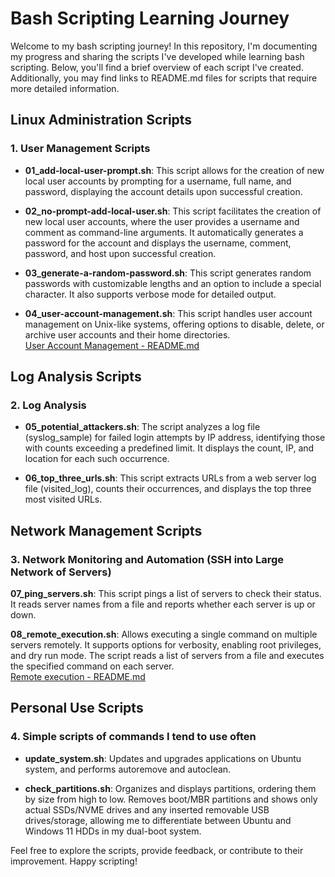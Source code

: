 # Bash Scripting Learning Journey

Welcome to my bash scripting journey! In this repository, I'm documenting my progress and sharing the scripts I've developed while learning bash scripting. Below, you'll find a brief overview of each script I've created. Additionally, you may find links to README.md files for scripts that require more detailed information.

## Linux Administration Scripts

### 1. User Management Scripts

- **01_add-local-user-prompt.sh**: This script allows for the creation of new local user accounts by prompting for a username, full name, and password, displaying the account details upon successful creation.

- **02_no-prompt-add-local-user.sh**: This script facilitates the creation of new local user accounts, where the user provides a username and comment as command-line arguments. It automatically generates a password for the account and displays the username, comment, password, and host upon successful creation.

- **03_generate-a-random-password.sh**: This script generates random passwords with customizable lengths and an option to include a special character. It also supports verbose mode for detailed output.

- **04_user-account-management.sh**: This script handles user account management on Unix-like systems, offering options to disable, delete, or archive user accounts and their home directories.  
  [User Account Management - README.md](https://github.com/Kamzie/User-account-management-script)

## Log Analysis Scripts

### 2. Log Analysis

- **05_potential_attackers.sh**: The script analyzes a log file (syslog_sample) for failed login attempts by IP address, identifying those with counts exceeding a predefined limit. It displays the count, IP, and location for each such occurrence.

- **06_top_three_urls.sh**: This script extracts URLs from a web server log file (visited_log), counts their occurrences, and displays the top three most visited URLs.

## Network Management Scripts

### 3. Network Monitoring and Automation (SSH into Large Network of Servers)

**07_ping_servers.sh**: This script pings a list of servers to check their status. It reads server names from a file and reports whether each server is up or down.

**08_remote_execution.sh**: Allows executing a single command on multiple servers remotely. It supports options for verbosity, enabling root privileges, and dry run mode. The script reads a list of servers from a file and executes the specified command on each server.  
[Remote execution - README.md](https://github.com/Kamzie/User-account-management-script)

## Personal Use Scripts

### 4. Simple scripts of commands I tend to use often

- **update_system.sh**: Updates and upgrades applications on Ubuntu system, and performs autoremove and autoclean.

- **check_partitions.sh**: Organizes and displays partitions, ordering them by size from high to low. Removes boot/MBR partitions and shows only actual SSDs/NVME drives and any inserted removable USB drives/storage, allowing me to differentiate between Ubuntu and Windows 11 HDDs in my dual-boot system.

Feel free to explore the scripts, provide feedback, or contribute to their improvement. Happy scripting!
